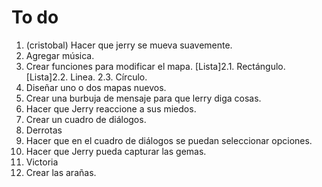 To do
=====

1.  (cristobal) Hacer que jerry se mueva suavemente.
2.  Agregar música.
2.  Crear funciones para modificar el mapa.
    [Lista]2.1.    Rectángulo.
    [Lista]2.2.    Linea.
    2.3.    Círculo.
3.  Diseñar uno o dos mapas nuevos.
4.  Crear una burbuja de mensaje para que lerry diga cosas.
5.  Hacer que Jerry reaccione a sus miedos.
6.  Crear un cuadro de diálogos.
7.  Derrotas
8.  Hacer que en el cuadro de diálogos se puedan seleccionar opciones.
9.  Hacer que Jerry pueda capturar las gemas.
10. Victoria
11. Crear las arañas.
